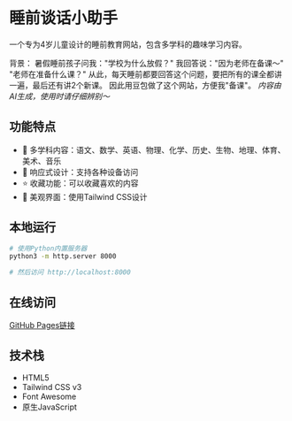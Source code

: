 # 睡前谈话小助手

一个专为4岁儿童设计的睡前教育网站，包含多学科的趣味学习内容。

背景：
暑假睡前孩子问我："学校为什么放假？"
我回答说："因为老师在备课～"
"老师在准备什么课？"
从此，每天睡前都要回答这个问题，要把所有的课全都讲一遍，最后还有讲2个新课。
因此用豆包做了这个网站，方便我"备课"。
*内容由AI生成，使用时请仔细辨别～*

## 功能特点

- 🎯 多学科内容：语文、数学、英语、物理、化学、历史、生物、地理、体育、美术、音乐
- 📱 响应式设计：支持各种设备访问
- ⭐ 收藏功能：可以收藏喜欢的内容
- 🎨 美观界面：使用Tailwind CSS设计

## 本地运行

```bash
# 使用Python内置服务器
python3 -m http.server 8000

# 然后访问 http://localhost:8000
```

## 在线访问

[GitHub Pages链接](https://您的用户名.github.io/仓库名)

## 技术栈

- HTML5
- Tailwind CSS v3
- Font Awesome
- 原生JavaScript